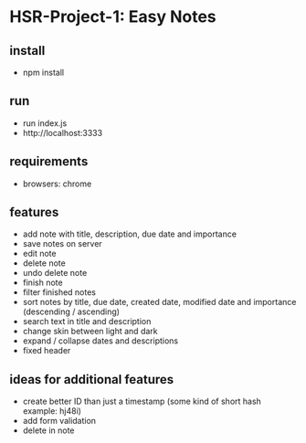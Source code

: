 # HSR-Project-1: Easy Notes

## install
- npm install

## run
- run index.js
- http://localhost:3333

## requirements
- browsers: chrome

## features
- add note with title, description, due date and importance 
- save notes on server
- edit note
- delete note
- undo delete note
- finish note
- filter finished notes
- sort notes by title, due date, created date, modified date and importance (descending / ascending)
- search text in title and description
- change skin between light and dark
- expand / collapse dates and descriptions
- fixed header

## ideas for additional features
- create better ID than just a timestamp (some kind of short hash example: hj48i)
- add form validation
- delete in note
